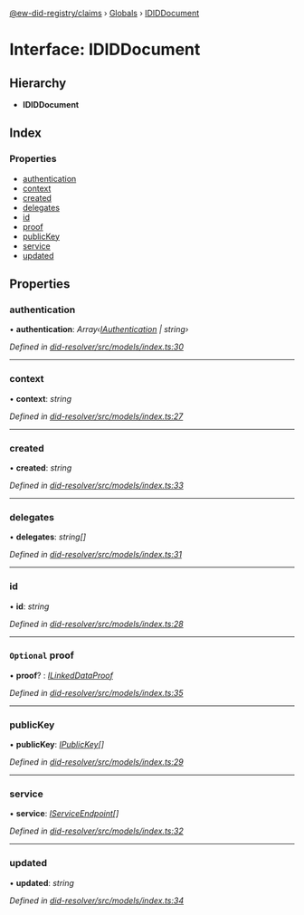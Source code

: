 [@ew-did-registry/claims](../README.md) › [Globals](../globals.md) › [IDIDDocument](ididdocument.md)

# Interface: IDIDDocument

## Hierarchy

* **IDIDDocument**

## Index

### Properties

* [authentication](ididdocument.md#authentication)
* [context](ididdocument.md#context)
* [created](ididdocument.md#created)
* [delegates](ididdocument.md#delegates)
* [id](ididdocument.md#id)
* [proof](ididdocument.md#optional-proof)
* [publicKey](ididdocument.md#publickey)
* [service](ididdocument.md#service)
* [updated](ididdocument.md#updated)

## Properties

###  authentication

• **authentication**: *Array‹[IAuthentication](iauthentication.md) | string›*

*Defined in [did-resolver/src/models/index.ts:30](https://github.com/energywebfoundation/ew-did-registry/blob/4e486b2/packages/did-resolver/src/models/index.ts#L30)*

___

###  context

• **context**: *string*

*Defined in [did-resolver/src/models/index.ts:27](https://github.com/energywebfoundation/ew-did-registry/blob/4e486b2/packages/did-resolver/src/models/index.ts#L27)*

___

###  created

• **created**: *string*

*Defined in [did-resolver/src/models/index.ts:33](https://github.com/energywebfoundation/ew-did-registry/blob/4e486b2/packages/did-resolver/src/models/index.ts#L33)*

___

###  delegates

• **delegates**: *string[]*

*Defined in [did-resolver/src/models/index.ts:31](https://github.com/energywebfoundation/ew-did-registry/blob/4e486b2/packages/did-resolver/src/models/index.ts#L31)*

___

###  id

• **id**: *string*

*Defined in [did-resolver/src/models/index.ts:28](https://github.com/energywebfoundation/ew-did-registry/blob/4e486b2/packages/did-resolver/src/models/index.ts#L28)*

___

### `Optional` proof

• **proof**? : *[ILinkedDataProof](ilinkeddataproof.md)*

*Defined in [did-resolver/src/models/index.ts:35](https://github.com/energywebfoundation/ew-did-registry/blob/4e486b2/packages/did-resolver/src/models/index.ts#L35)*

___

###  publicKey

• **publicKey**: *[IPublicKey](ipublickey.md)[]*

*Defined in [did-resolver/src/models/index.ts:29](https://github.com/energywebfoundation/ew-did-registry/blob/4e486b2/packages/did-resolver/src/models/index.ts#L29)*

___

###  service

• **service**: *[IServiceEndpoint](iserviceendpoint.md)[]*

*Defined in [did-resolver/src/models/index.ts:32](https://github.com/energywebfoundation/ew-did-registry/blob/4e486b2/packages/did-resolver/src/models/index.ts#L32)*

___

###  updated

• **updated**: *string*

*Defined in [did-resolver/src/models/index.ts:34](https://github.com/energywebfoundation/ew-did-registry/blob/4e486b2/packages/did-resolver/src/models/index.ts#L34)*
